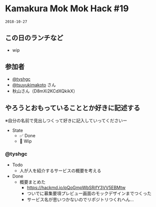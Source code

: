 # Kamakura Mok Mok Hack #19

`2018-10-27`

## この日のランチなど
- wip

## 参加者

- [@tyshgc](http://twitter.com/tyshgc)
- [@tsuyukimakoto](https://twitter.com/everes) さん
- 秋山さん（D8mXi2KCdXQkikX）

## やろうとおもっていることとか好きに記述する
※自分の名前で見出しつくって好きに記入していってくださいー

- State
  - ✅ Done
  - 🚧 Wip

### @tyshgc

- Todo
  - 人が人を紹介するサービスの概要を考える
- Done
  - 概要まとめた
    - https://hackmd.io/pQoGmpWbSRifY3VV5EBMtw
    - ついでに募集要項プレビュー画面のモックデザインまでつくった
    - サービス名が思いつかないのでリポジトリつくれへん…
